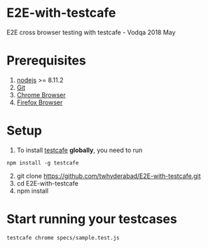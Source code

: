 # E2E-with-testcafe
E2E cross browser testing with testcafe - Vodqa 2018 May


# Prerequisites
1. [nodejs](https://nodejs.org/en/download/) >= 8.11.2
2. [Git](https://git-scm.com/downloads)
3. [Chrome Browser](https://www.google.co.in/chrome/index.html)
4. [Firefox Browser](https://www.mozilla.org/en-US/firefox/new/)

# Setup
1. To install [testcafe](http://devexpress.github.io/testcafe/documentation/using-testcafe/installing-testcafe.html) **globally**, you need to run 
```
npm install -g testcafe
```
2. git clone https://github.com/twhyderabad/E2E-with-testcafe.git
3. cd E2E-with-testcafe
4. npm install

# Start running your testcases
```
testcafe chrome specs/sample.test.js
```
